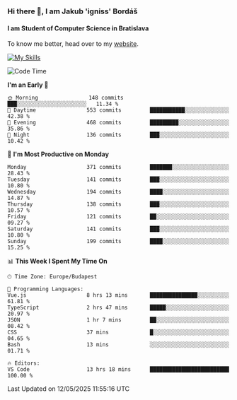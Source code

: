 ### Hi there 👋, I am Jakub 'igniss' Bordáš

#### I am Student of Computer Science in Bratislava
To know me better, head over to my [website](https://bordas.sk).

[![My Skills](https://skillicons.dev/icons?i=js,typescript,html,css,figma,svelte,vue,next,postgresql,nest,express,nodejs)](https://bordas.sk)


<!--START_SECTION:waka-->
![Code Time](http://img.shields.io/badge/Code%20Time-1%2C887%20hrs%2016%20mins-blue)

**I'm an Early 🐤** 

```text
🌞 Morning                148 commits         ███░░░░░░░░░░░░░░░░░░░░░░   11.34 % 
🌆 Daytime                553 commits         ███████████░░░░░░░░░░░░░░   42.38 % 
🌃 Evening                468 commits         █████████░░░░░░░░░░░░░░░░   35.86 % 
🌙 Night                  136 commits         ███░░░░░░░░░░░░░░░░░░░░░░   10.42 % 
```
📅 **I'm Most Productive on Monday** 

```text
Monday                   371 commits         ███████░░░░░░░░░░░░░░░░░░   28.43 % 
Tuesday                  141 commits         ███░░░░░░░░░░░░░░░░░░░░░░   10.80 % 
Wednesday                194 commits         ████░░░░░░░░░░░░░░░░░░░░░   14.87 % 
Thursday                 138 commits         ███░░░░░░░░░░░░░░░░░░░░░░   10.57 % 
Friday                   121 commits         ██░░░░░░░░░░░░░░░░░░░░░░░   09.27 % 
Saturday                 141 commits         ███░░░░░░░░░░░░░░░░░░░░░░   10.80 % 
Sunday                   199 commits         ████░░░░░░░░░░░░░░░░░░░░░   15.25 % 
```


📊 **This Week I Spent My Time On** 

```text
🕑︎ Time Zone: Europe/Budapest

💬 Programming Languages: 
Vue.js                   8 hrs 13 mins       ███████████████░░░░░░░░░░   61.81 % 
TypeScript               2 hrs 47 mins       █████░░░░░░░░░░░░░░░░░░░░   20.97 % 
JSON                     1 hr 7 mins         ██░░░░░░░░░░░░░░░░░░░░░░░   08.42 % 
CSS                      37 mins             █░░░░░░░░░░░░░░░░░░░░░░░░   04.65 % 
Bash                     13 mins             ░░░░░░░░░░░░░░░░░░░░░░░░░   01.71 % 

🔥 Editors: 
VS Code                  13 hrs 18 mins      █████████████████████████   100.00 % 
```


 Last Updated on 12/05/2025 11:55:16 UTC
<!--END_SECTION:waka-->
